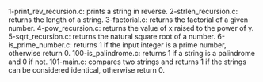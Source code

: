 1-print_rev_recursion.c: prints a string in reverse.
2-strlen_recursion.c: returns the length of a string.
3-factorial.c: returns the factorial of a given number.
4-pow_recursion.c: returns the value of x raised to the power of y.
5-sqrt_recursion.c: returns the natural square root of a number.
6-is_prime_number.c: returns 1 if the input integer is a prime number, otherwise return 0.
100-is_palindrome.c: returns 1 if a string is a palindrome and 0 if not.
101-main.c: compares two strings and returns 1 if the strings can be considered identical, otherwise return 0.
